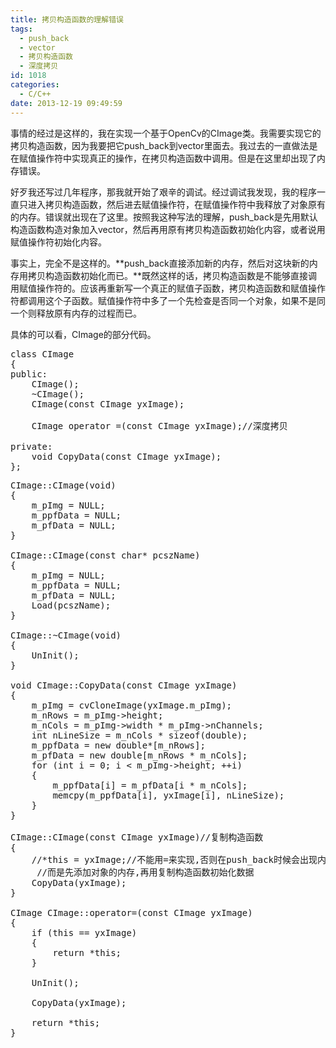 ```yaml
---
title: 拷贝构造函数的理解错误
tags:
  - push_back
  - vector
  - 拷贝构造函数
  - 深度拷贝
id: 1018
categories:
  - C/C++
date: 2013-12-19 09:49:59
---
```


 事情的经过是这样的，我在实现一个基于OpenCv的CImage类。我需要实现它的拷贝构造函数，因为我要把它push_back到vector里面去。我过去的一直做法是在赋值操作符中实现真正的操作，在拷贝构造函数中调用。但是在这里却出现了内存错误。

 好歹我还写过几年程序，那我就开始了艰辛的调试。经过调试我发现，我的程序一直只进入拷贝构造函数，然后进去赋值操作符，在赋值操作符中我释放了对象原有的内存。错误就出现在了这里。按照我这种写法的理解，push_back是先用默认构造函数构造对象加入vector，然后再用原有拷贝构造函数初始化内容，或者说用赋值操作符初始化内容。

 事实上，完全不是这样的。**push_back直接添加新的内存，然后对这块新的内存用拷贝构造函数初始化而已。**既然这样的话，拷贝构造函数是不能够直接调用赋值操作符的。应该再重新写一个真正的赋值子函数，拷贝构造函数和赋值操作符都调用这个子函数。赋值操作符中多了一个先检查是否同一个对象，如果不是同一个则释放原有内存的过程而已。

 具体的可以看，CImage的部分代码。

<pre class="brush:cpp;first-line:1;pad-line-numbers:true;highlight:null;collapse:false;">
class CImage
{
public:
	CImage();
	~CImage();
	CImage(const CImage yxImage);

	CImage operator =(const CImage yxImage);//深度拷贝

private:
	void CopyData(const CImage yxImage);
};
</pre>
<pre class="brush:cpp;first-line:1;pad-line-numbers:true;highlight:null;collapse:false;">
CImage::CImage(void)
{
	m_pImg = NULL;
	m_ppfData = NULL;
	m_pfData = NULL;
}

CImage::CImage(const char* pcszName) 
{
	m_pImg = NULL;
	m_ppfData = NULL;
	m_pfData = NULL;
	Load(pcszName);
}

CImage::~CImage(void)
{
	UnInit();
}

void CImage::CopyData(const CImage yxImage)
{
	m_pImg = cvCloneImage(yxImage.m_pImg);
	m_nRows = m_pImg->height;
	m_nCols = m_pImg->width * m_pImg->nChannels;
	int nLineSize = m_nCols * sizeof(double);
	m_ppfData = new double*[m_nRows];
	m_pfData = new double[m_nRows * m_nCols];
	for (int i = 0; i < m_pImg->height; ++i)
	{
		m_ppfData[i] = m_pfData[i * m_nCols];
		memcpy(m_ppfData[i], yxImage[i], nLineSize);
	}
}

CImage::CImage(const CImage yxImage)//复制构造函数
{
	//*this = yxImage;//不能用=来实现,否则在push_back时候会出现内存错误,因为vector不调用默认构造函数
	 //而是先添加对象的内存,再用复制构造函数初始化数据
	CopyData(yxImage);
}

CImage CImage::operator=(const CImage yxImage)
{
	if (this == yxImage)
	{
		return *this;
	}

	UnInit();

	CopyData(yxImage);

	return *this;
}
</pre>